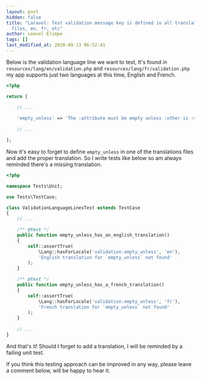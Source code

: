 ```yaml
---
layout: post
hidden: false
title: "Laravel: Test validation message key is defined in all translation
  files, en, fr, etc"
author: Leonel Elimpe
tags: []
last_modified_at: 2020-09-13 06:52:41
---
```

Below is the validation language line we want to test, It's found in `resources/lang/en/validation.php` and `resources/lang/fr/validation.php` my app supports just two languages at this time, English and French.

```php
<?php

return [

    // ...
    
    'empty_unless' => 'The :attribute must be empty unless :other is :value.',
    
    // ...

];
```

Now it's easy to forget to define `empty_unless` in one of the translations files and add the proper translation. So I write tests like below so am always reminded there's a missing translation.

```php
<?php

namespace Tests\Unit;

use Tests\TestCase;

class ValidationLanguageLinesTest extends TestCase
{
    // ...

    /** @test */
    public function empty_unless_has_an_english_translation()
    {
        self::assertTrue(
            \Lang::hasForLocale('validation.empty_unless', 'en'),
            'English translation for `empty_unless` not found'
        );
    }

    /** @test */
    public function empty_unless_has_a_french_translation()
    {
        self::assertTrue(
            \Lang::hasForLocale('validation.empty_unless', 'fr'),
            'French translation for `empty_unless` not found'
        );
    }
    
    // ...
}
```

And that's it! Should I forget to add a translation, I will be reminded by a failing unit test. 

If you think this testing approach can be improved in any way, please leave a comment below, will be happy to hear it.